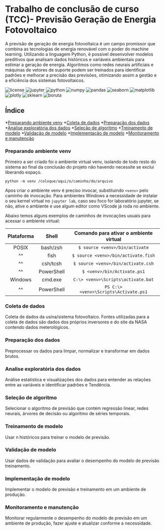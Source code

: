 # Trabalho de conclusão de curso (TCC)- Previsão Geração de Energia Fotovoltaico

A previsão de geração de energia fotovoltaica é um campo promissor que combina as tecnologias de energia renovável com o poder do machine learning. Utilizando a linguagem Python, é possível desenvolver modelos preditivos que analisam dados históricos e variáveis ambientais para estimar a geração de energia. Algoritmos como redes neurais artificiais e máquinas de vetores de suporte podem ser treinados para identificar padrões e melhorar a precisão das previsões, otimizando assim a gestão e a eficiência dos sistemas fotovoltaicos.

![license](https://img.shields.io/badge/Licença-MIT-green) ![jupyter](https://img.shields.io/badge/-Jupyter-FF6F00?logo=jupyter&logoColor=white) ![python](https://img.shields.io/badge/-Python-3776AB?logo=python&logoColor=white) ![numpy](https://img.shields.io/badge/-Numpy-013243?logo=numpy&logoColor=white) ![pandas](https://img.shields.io/badge/-Pandas-150458?logo=pandas&logoColor=white) ![seaborn](https://img.shields.io/badge/-Seaborn-black?logo=seaborn&logoColor=white) ![matplotlib](https://img.shields.io/badge/-Mtplotlib-black?logo=matplotlib&logoColor=white) ![plotly](https://img.shields.io/badge/-Plotly-3F4F75?logo=plotly&logoColor=white) ![sklearn](https://img.shields.io/badge/-Sklearn-F7931E?logo=scikitlearn&logoColor=white) ![boruta](https://img.shields.io/badge/-Boruta-FF6F00?logo=boruta&logoColor=white)

## Índice 

*[Preparando ambiente venv](#Preparando-ambiente-venv)
*[Coleta de dados](#Coleta-de-dados)
*[Preparação dos dados](#Preparação-dos-dados)
*[Analise exploratória dos dados](#Analise-exploratória-dos-dados)
*[Seleção de algoritmo](#Seleção-de-algoritmo)
*[Treinamento de modelo](#Treinamento-de-modelo)
*[Validação de modelo](#Validação-de-modelo)
*[Implementação de modelo](#Implementação-de-modelo)
*[Monitoramento e manutenção](#Monitoramento-e-manutenção)

### Preparando ambiente venv

Primeiro a ser criado foi o ambiente virtual venv, isolando de todo resto do sistema ao final da conclusão do projeto não havendo necessite se exclui liberando espaço.

` python -m venv /coloque/aqui/o/caminho/do/arquivo `

Apos criar o ambiente venv é preciso invocar, substituindo `<venv>` pelo caminho de invocação. Para ambientes Windows a necessidade de instalar o seu kernel virtual no `jupyter lab`, caso seu foco for laboratório jupyter, se não, ative o ambiente e use algum editor como VScode já roda no ambiente.

Abaixo temos alguns exemplos de caminhos de invocações usuais para acessar o ambiente virtual:

|Plataforma|Shell|Comando para ativar o ambiente virtual|
|:----:|:----:|:----:|
|POSIX|bash/zsh|`$ source <venv>/bin/activate`|
|^^|fish|`$ source <venv>/bin/activate.fish`|
|^^|csh/tcsh|`$ source <venv>/bin/activate.csh`|
|^^|PowerShell|`$ <venv>/bin/Activate.ps1`|
|Windows|cmd.exe|`C:\> <venv>\Scripts\activate.bat`|
|^^|PowerShell|`PS C:\> <venv>\Scripts\Activate.ps1`|

### Coleta de dados

Coleta de dados da usina/sistema fotovoltaico. Fontes utilizadas para a coleta de dados são dados dos próprios inversores e do site da NASA contendo dados meterológicos.

### Preparação dos dados

Preprocessar os dados para limpar, normalizar e transformar em dados brutos.

### Analise exploratória dos dados

Análise estatística e visualizações dos dados para entender as relações entre as variáveis e identificar padrões e Tendência.

### Seleção de algoritmo

Selecionar o algoritmo de previsão que contém regressão linear, redes neurais, árvores de decisão ou algoritmo de séries temporais.

### Treinamento de modelo

Usar n históricos para treinar o modelo de previsão.

### Validação de modelo

Usar dados de validação para avaliar o desempenho do modelo de previsão treinamento.

### Implementação de modelo

Implementar o modelo de previsão e treinamento em um ambiente de produção.

### Monitoramento e manutenção

Monitorar regularmente o desempenho do modelo de previsão em um ambiente de produção, fazer ajuste e atualizar conforme a necessidade.